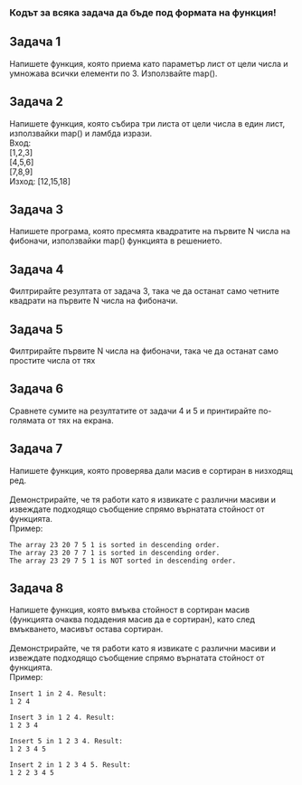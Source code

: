 ### Кодът за всяка задача да бъде под формата на функция!

## Задача 1
Напишете функция, която приема като параметър лист от цели числа и умножава всички елементи по 3. Използвайте map().

## Задача 2
Напишете функция, която събира три листа от цели числа в един лист, използвайки map() и ламбда изрази.<br>
Вход:<br>
[1,2,3]<br>
[4,5,6]<br>
[7,8,9]<br>
Изход: [12,15,18]

## Задача 3
Напишете програма, която пресмята квадратите на първите N числа на фибоначи, използвайки map() функцията в решението.

## Задача 4
Филтрирайте резултата от задача 3, така че да останат само четните квадрати на първите N числа на фибоначи.

## Задача 5
Филтрирайте първите N числа на фибоначи, така че да останат само простите числа от тях

## Задача 6
Сравнете сумите на резултатите от задачи 4 и 5 и принтирайте по-голямата от тях на екрана.

## Задача 7
Напишете функция, която проверява дали масив е сортиран в низходящ ред.<br>
<br>
Демонстрирайте, че тя работи като я извикате с различни масиви и извеждате подходящо съобщение спрямо върнатата стойност от функцията.<br>
Пример:
```
The array 23 20 7 5 1 is sorted in descending order.
The array 23 20 7 7 1 is sorted in descending order.
The array 23 29 7 5 1 is NOT sorted in descending order.
```


## Задача 8
Напишете функция, която вмъква стойност в сортиран масив (функцията очаква подадения масив да е сортиран), като след вмъкването, масивът остава сортиран.<br>
<br>
Демонстрирайте, че тя работи като я извикате с различни масиви и извеждате подходящо съобщение спрямо върнатата стойност от функцията.<br>
Пример:
```
Insert 1 in 2 4. Result:
1 2 4

Insert 3 in 1 2 4. Result:
1 2 3 4

Insert 5 in 1 2 3 4. Result:
1 2 3 4 5

Insert 2 in 1 2 3 4 5. Result:
1 2 2 3 4 5
```
